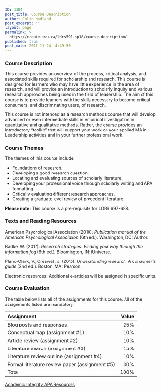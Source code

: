 ```yaml
---
ID: 1304
post_title: Course Description
author: Colin Madland
post_excerpt: ""
layout: page
permalink: >
  https://create.twu.ca/ldrs591-sp18/course-description/
published: true
post_date: 2017-11-24 14:49:50
---
```

<h3>Course Description</h3>

This course provides an overview of the process, critical analysis, and associated skills required for scholarship and research. This course is designed for learners who may have little experience in the area of research, and will provide an introduction to scholarly inquiry and various research approaches being used in the field of leadership. The aim of this course is to provide learners with the skills necessary to become critical consumers, and discriminating users, of research.

This course is not intended as a research methods course that will develop advanced or even intermediate skills in empirical investigation in quantitative and qualitative methods. Rather, the course provides an introductory “toolkit” that will support your work on your applied MA in Leadership activities and in your further professional work.

<h3>Course Themes</h3>

The themes of this course include:

<ul>
<li>Foundations of research.</li>
<li>Developing a good research question.</li>
<li>Locating and evaluating sources of scholarly literature.</li>
<li>Developing your professional voice through scholarly writing and APA formatting.</li>
<li>Critically evaluating different research approaches.</li>
<li>Creating a graduate level review of precedent literature.</li>
</ul>

<strong>Please note:</strong> This course is a pre-requisite for LDRS 697-698.

<h3>Texts and Reading Resources</h3>

American Psychological Association (2010). <em>Publication manual of the American Psychological Association</em> (6th ed.). Washington, DC: Author.

Badke, W. (2017). <em>Research strategies: Finding your way through the information fog</em> (6th ed.). Bloomington, IN: iUniverse.

Plano-Clark, V., Creswell, J. (2015). <em>Understanding research: A consumer’s guide</em> (2nd ed.). Boston, MA: Pearson.

Electronic resources: Additional e-articles will be assigned in specific units.

<h3>Course Evaluation</h3>

The table below lists all of the assignments for this course. All of the assignments listed are mandatory.

<table>
<thead>
<tr>
  <th align="left">Assignment</th>
  <th align="right">Value</th>
</tr>
</thead>
<tbody>
<tr>
  <td align="left">Blog posts and responses</td>
  <td align="right">25%</td>
</tr>
<tr>
  <td align="left">Conceptual map (assignment #1)</td>
  <td align="right">10%</td>
</tr>
<tr>
  <td align="left">Article review (assignment #2)</td>
  <td align="right">10%</td>
</tr>
<tr>
  <td align="left">Literature search (assignment #3)</td>
  <td align="right">15%</td>
</tr>
<tr>
  <td align="left">Literature review outline (assignment #4)</td>
  <td align="right">10%</td>
</tr>
<tr>
  <td align="left">Formal literature review paper (assignment #5)</td>
  <td align="right">30%</td>
</tr>
<tr>
  <td align="left">Total</td>
  <td align="right">100%</td>
</tr>
</tbody>
</table>

<!--themify_builder_static--><a href="https://create.twu.ca/ldrs591-sp18/academic-integrity" > Academic Integrity </a> <a href="https://create.twu.ca/ldrs591-sp18/apa-resources" > APA Resources </a><!--/themify_builder_static-->